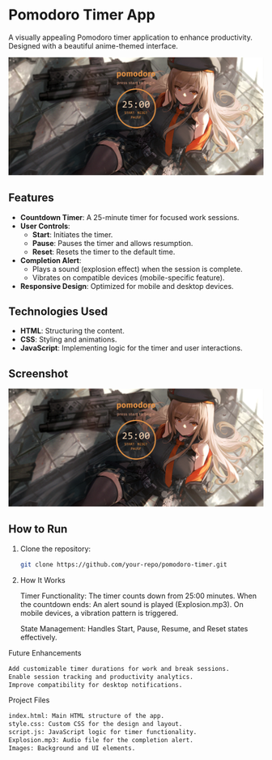 # Pomodoro Timer App

A visually appealing Pomodoro timer application to enhance productivity. Designed with a beautiful anime-themed interface.

![Pomodoro Timer](./screenshot.png)

## Features

- **Countdown Timer**: A 25-minute timer for focused work sessions.
- **User Controls**:
  - **Start**: Initiates the timer.
  - **Pause**: Pauses the timer and allows resumption.
  - **Reset**: Resets the timer to the default time.
- **Completion Alert**:
  - Plays a sound (explosion effect) when the session is complete.
  - Vibrates on compatible devices (mobile-specific feature).
- **Responsive Design**: Optimized for mobile and desktop devices.

## Technologies Used

- **HTML**: Structuring the content.
- **CSS**: Styling and animations.
- **JavaScript**: Implementing logic for the timer and user interactions.

## Screenshot

![Pomodoro Timer](./screenshot.png)

## How to Run

1. Clone the repository:
   ```bash
   git clone https://github.com/your-repo/pomodoro-timer.git
2. How It Works

    Timer Functionality:
        The timer counts down from 25:00 minutes.
        When the countdown ends:
            An alert sound is played (Explosion.mp3).
            On mobile devices, a vibration pattern is triggered.

    State Management:
        Handles Start, Pause, Resume, and Reset states effectively.

Future Enhancements

    Add customizable timer durations for work and break sessions.
    Enable session tracking and productivity analytics.
    Improve compatibility for desktop notifications.

Project Files

    index.html: Main HTML structure of the app.
    style.css: Custom CSS for the design and layout.
    script.js: JavaScript logic for timer functionality.
    Explosion.mp3: Audio file for the completion alert.
    Images: Background and UI elements.